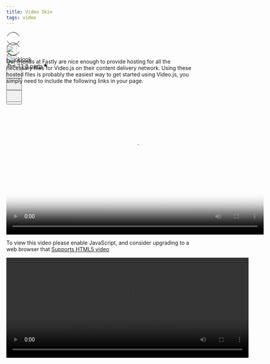 ```yaml
---
title: Video Skin
tags: video
---
```


<div class="ijk"><div class="ntt fb ik il im" style="height: 28px;"><div class="o ntt"><div><a href="https://quicklook.netlify.app/about/" rel="noopener"><div class="ce in io"><div class="ip ntt fa o p gnn iq ir is it iu eg"><svg width="36" height="36" viewBox="0 0 36 36"><path fill-rule="evenodd" clip-rule="evenodd" d="M18 1.87c-6.63 0-12.4 4.14-15.21 10.21L2 11.71C4.94 5.37 11 1 18 1s13.06 4.37 16 10.71l-.79.37C30.4 6.01 24.63 1.88 18 1.88zM2.79 23.92c2.81 6.07 8.58 10.2 15.21 10.2 6.63 0 12.4-4.13 15.21-10.2l.79.37C31.06 30.63 25 35 18 35S4.94 30.63 2 24.29l.79-.37z"></path></svg></div><img alt="Quicklook" class="amm dpp io in" src="https://avatars0.githubusercontent.com/u/68094278?v=4?crop=0.525xw:1xh;center,top&resize=640:*" width="28" height="28" style="margin-top: 0px;"></div></a></div><div class="iv ab ntt"><div class="ntt"><div style="flex:1; align-self: center;"><span class="crr cs cb cc fgg"><a href="https://quicklook.netlify.app/about/" class="" rel="noopener" style="background-image: none;"><h10 class="crr cs cb cc gjj">Quicklook</h10></a></span></div></div><span class="crr cs cb cc gh" style="align-self: center;"><a class="" rel="noopener" href="https://quicklook.netlify.app/posts/toc" style="background-image: none;"><h10 class="crr cs cb cc gh"><span class="iw"></span>Jun 23<span class="ix gh">·</span>8 parts<svg class="iy iz ja" width="15" height="15" viewBox="0 0 15 15"><path d="M7.44 2.32c.03-.1.09-.1.12 0l1.2 3.53a.29.29 0 0 0 .26.2h3.88c.11 0 .13.04.04.1L9.8 8.33a.27.27 0 0 0-.1.29l1.2 3.53c.03.1-.01.13-.1.07l-3.14-2.18a.3.3 0 0 0-.32 0L4.2 12.22c-.1.06-.14.03-.1-.07l1.2-3.53a.27.27 0 0 0-.1-.3L2.06 6.16c-.1-.06-.07-.12.03-.12h3.89a.29.29 0 0 0 .26-.19l1.2-3.52z"></path></svg></h10></a></span></div></div><div class="ntt jb jc jd je jf jg jh ji ex" style="align-self: center;"><div class="ntt o"><div class="jj amm"><div class="by" aria-hidden="false"><button class="boo ch ax ay az ba bb bcc bdd be dl dm bh dn do"><svg width="25" height="25" class="q"><g fill-rule="evenodd"><path d="M15.6 5a.42.42 0 0 0 .17-.3.42.42 0 0 0-.12-.33l-2.8-2.79a.5.5 0 0 0-.7 0l-2.8 2.8a.4.4 0 0 0-.1.32c0 .12.07.23.16.3h.02a.45.45 0 0 0 .57-.04l2-2V10c0 .28.23.5.5.5s.5-.22.5-.5V2.93l2.02 2.02c.08.07.18.12.3.13.11.01.21-.02.3-.08v.01"></path><path d="M18 7h-1.5a.5.5 0 0 0 0 1h1.6c.5 0 .9.4.9.9v10.2c0 .5-.4.9-.9.9H6.9a.9.9 0 0 1-.9-.9V8.9c0-.5.4-.9.9-.9h1.6a.5.5 0 0 0 .35-.15A.5.5 0 0 0 9 7.5a.5.5 0 0 0-.15-.35A.5.5 0 0 0 8.5 7H7a2 2 0 0 0-2 2v10c0 1.1.9 2 2 2h11a2 2 0 0 0 2-2V9a2 2 0 0 0-2-2"></path></g></svg></button></div></div><div class="jk amm"><div><div class="iy"><div><div class="by" role="tooltip" aria-hidden="false" aria-describedby="1" aria-labelledby="1"><button class="boo ch ax ay az ba bb bcc bdd be dl dm bh dn do" onclick="tocContainer()"><svg width="25" height="25" viewBox="0 0 25 25"><path d="M19 6a2 2 0 0 0-2-2H8a2 2 0 0 0-2 2v14.66h.01c.01.1.05.2.12.28a.5.5 0 0 0 .7.03l5.67-4.12 5.66 4.13a.5.5 0 0 0 .71-.03.5.5 0 0 0 .12-.29H19V6zm-6.84 9.97L7 19.64V6a1 1 0 0 1 1-1h9a1 1 0 0 1 1 1v13.64l-5.16-3.67a.49.49 0 0 0-.68 0z" fill-rule="evenodd"></path></svg></button></div></div></div></div></div><div class="jl amm ag"><div class="by" aria-hidden="false"><div class="by" aria-hidden="false"><div class="amm bk bee"><button class="boo ch ax ay az ba bb bcc bdd be dl dm bh dn do"><svg class="q jm jn" width="25" height="25"><path d="M5 12.5c0 .55.2 1.02.59 1.41.39.4.86.59 1.41.59.55 0 1.02-.2 1.41-.59.4-.39.59-.86.59-1.41 0-.55-.2-1.02-.59-1.41A1.93 1.93 0 0 0 7 10.5c-.55 0-1.02.2-1.41.59-.4.39-.59.86-.59 1.41zm5.62 0c0 .55.2 1.02.58 1.41.4.4.87.59 1.42.59.55 0 1.02-.2 1.41-.59.4-.39.59-.86.59-1.41 0-.55-.2-1.02-.59-1.41a1.93 1.93 0 0 0-1.41-.59c-.55 0-1.03.2-1.42.59-.39.39-.58.86-.58 1.41zm5.6 0c0 .55.2 1.02.58 1.41.4.4.87.59 1.43.59.56 0 1.03-.2 1.42-.59.39-.39.58-.86.58-1.41 0-.55-.2-1.02-.58-1.41a1.93 1.93 0 0 0-1.42-.59c-.56 0-1.04.2-1.43.59-.39.39-.58.86-.58 1.41z" fill-rule="evenodd"></path></svg></button></div></div></div></div></div></div></div></div>

<div id="bottommenu" class="ijk"><div class="ntt fb ik il im" style="height: 28px;"><div class="o ntt"><div><a href="https://quicklook.netlify.app/about/" rel="noopener"><div class="ce in io"><div class="ip ntt fa o p gnn iq ir is it iu eg"><svg width="36" height="36" viewBox="0 0 36 36"><path fill-rule="evenodd" clip-rule="evenodd" d="M18 1.87c-6.63 0-12.4 4.14-15.21 10.21L2 11.71C4.94 5.37 11 1 18 1s13.06 4.37 16 10.71l-.79.37C30.4 6.01 24.63 1.88 18 1.88zM2.79 23.92c2.81 6.07 8.58 10.2 15.21 10.2 6.63 0 12.4-4.13 15.21-10.2l.79.37C31.06 30.63 25 35 18 35S4.94 30.63 2 24.29l.79-.37z"></path></svg></div><img alt="Quicklook" class="amm dpp io in" src="https://avatars0.githubusercontent.com/u/68094278?v=4?crop=0.525xw:1xh;center,top&resize=640:*" width="28" height="28" style="margin-top: 0px;"></div></a></div></div><div class="ntt jb jc jd je jf jg jh ji ex" style="align-self: center;"><div class="ntt o"><div class="jj amm"><div class="by" aria-hidden="false"><button class="boo ch ax ay az ba bb bcc bdd be dl dm bh dn do"><svg width="25" height="25" class="q" style="fill: #f5f5f7;"><g fill-rule="evenodd"><path d="M15.6 5a.42.42 0 0 0 .17-.3.42.42 0 0 0-.12-.33l-2.8-2.79a.5.5 0 0 0-.7 0l-2.8 2.8a.4.4 0 0 0-.1.32c0 .12.07.23.16.3h.02a.45.45 0 0 0 .57-.04l2-2V10c0 .28.23.5.5.5s.5-.22.5-.5V2.93l2.02 2.02c.08.07.18.12.3.13.11.01.21-.02.3-.08v.01"></path><path d="M18 7h-1.5a.5.5 0 0 0 0 1h1.6c.5 0 .9.4.9.9v10.2c0 .5-.4.9-.9.9H6.9a.9.9 0 0 1-.9-.9V8.9c0-.5.4-.9.9-.9h1.6a.5.5 0 0 0 .35-.15A.5.5 0 0 0 9 7.5a.5.5 0 0 0-.15-.35A.5.5 0 0 0 8.5 7H7a2 2 0 0 0-2 2v10c0 1.1.9 2 2 2h11a2 2 0 0 0 2-2V9a2 2 0 0 0-2-2"></path></g></svg></button></div></div><div class="jk amm"><div><div class="iy"><div><div class="by" role="tooltip" aria-hidden="false" aria-describedby="1" aria-labelledby="1"><button class="boo ch ax ay az ba bb bcc bdd be dl dm bh dn do" onclick="tocContainer()" style="fill: #f5f5f7;"><svg width="25" height="25" viewBox="0 0 25 25"><path d="M19 6a2 2 0 0 0-2-2H8a2 2 0 0 0-2 2v14.66h.01c.01.1.05.2.12.28a.5.5 0 0 0 .7.03l5.67-4.12 5.66 4.13a.5.5 0 0 0 .71-.03.5.5 0 0 0 .12-.29H19V6zm-6.84 9.97L7 19.64V6a1 1 0 0 1 1-1h9a1 1 0 0 1 1 1v13.64l-5.16-3.67a.49.49 0 0 0-.68 0z" fill-rule="evenodd"></path></svg></button></div></div></div></div></div><div class="jl amm ag" style="margin-right: 34px;"><div class="by" aria-hidden="false"><div class="by" aria-hidden="false"><div class="amm bk bee"><button class="boo ch ax ay az ba bb bcc bdd be dl dm bh dn do"><svg class="q jm jn" width="25" height="25" style="fill: #f5f5f7;"><path d="M5 12.5c0 .55.2 1.02.59 1.41.39.4.86.59 1.41.59.55 0 1.02-.2 1.41-.59.4-.39.59-.86.59-1.41 0-.55-.2-1.02-.59-1.41A1.93 1.93 0 0 0 7 10.5c-.55 0-1.02.2-1.41.59-.4.39-.59.86-.59 1.41zm5.62 0c0 .55.2 1.02.58 1.41.4.4.87.59 1.42.59.55 0 1.02-.2 1.41-.59.4-.39.59-.86.59-1.41 0-.55-.2-1.02-.59-1.41a1.93 1.93 0 0 0-1.41-.59c-.55 0-1.03.2-1.42.59-.39.39-.58.86-.58 1.41zm5.6 0c0 .55.2 1.02.58 1.41.4.4.87.59 1.43.59.56 0 1.03-.2 1.42-.59.39-.39.58-.86.58-1.41 0-.55-.2-1.02-.58-1.41a1.93 1.93 0 0 0-1.42-.59c-.56 0-1.04.2-1.43.59-.39.39-.58.86-.58 1.41z" fill-rule="evenodd"></path></svg></button></div></div></div></div></div></div></div></div>

<link rel="stylesheet" href="/assets/css/toc.css">
<link href="/assets/css/videojs.css" rel="stylesheet" />
<script src="/assets/js/toc.js"/></script>
<script src="/assets/js/video.js"/></script>
<script src="https://vjs.zencdn.net/7.8.4/video.js"></script>
<link href="/assets/css/videone.css" rel="stylesheet" />

Our friends at Fastly are nice enough to provide hosting for all the necessary files for Video.js on their content delivery network. Using these hosted files is probably the easiest way to get started using Video.js, you simply need to include the following links in your page.

<video id="video" class="video-js vjs-default-skin vjs-big-play-centered vjs-16-9" controls preload="auto" width="680" height="382.5"
data-setup='{ "fluid": true }' poster="https://pbs.twimg.com/ext_tw_video_thumb/1295454977255772167/pu/img/_kCJrbkt6tuSCI35.jpg" >
    <source src="/video/sMfbhbbD0bBvdpfH.mp4" type="video/mp4" />
    <p class="vjs-no-js">To view this video please enable JavaScript, and consider upgrading to a web browser that <a href="https://videojs.com/html5-video-support/" target="_blank">Supports HTML5 video</a></p>
</video>


<link href="https://vjs.zencdn.net/7.8.2/video-js.css" rel="stylesheet" />
<script src="https://vjs.zencdn.net/ie8/1.1.2/videojs-ie8.min.js"></script>
  <video
    id="my-video"
    class="video-js vjs-big-play-centered vjs-layout-huge"
    controls
    preload="auto"
    width="640"
    height="264"
    data-setup='{ "aspectRatio":"16:9", "playbackRates": [0.25, 0.5, 1, 1.5, 2] }'>
  >
    <source src="https://www.googleapis.com/drive/v3/files/1fgUzBOLreaDaASWen_bbhTHa1gpDfvQ8?alt=media&key=AIzaSyBYPAMYgu89fvnoUkWDoGcCjgXIMBQRCqE" type="video/mp4" frameborder="0" allowfullscreen/>
    <source src="https://www.googleapis.com/drive/v3/files/1fgUzBOLreaDaASWen_bbhTHa1gpDfvQ8?alt=media&key=AIzaSyBYPAMYgu89fvnoUkWDoGcCjgXIMBQRCqE" type="video/ogg" frameborder="0" allowfullscreen/>
    <source src="https://www.googleapis.com/drive/v3/files/1fgUzBOLreaDaASWen_bbhTHa1gpDfvQ8?alt=media&key=AIzaSyBYPAMYgu89fvnoUkWDoGcCjgXIMBQRCqE" type="video/webm" frameborder="0" allowfullscreen/>
    <track label="Português" kind="subtitles" srclang="pt-br" src="https://www.googleapis.com/drive/v3/files/1ig7Nv0zK5GveprvF7s92wuFxaV_fEvLY?alt=media&key=AIzaSyBYPAMYgu89fvnoUkWDoGcCjgXIMBQRCqE.vtt" default>
      To view this video please enable JavaScript, and consider upgrading to a
      web browser that
      <a href="https://videojs.com/html5-video-support/" target="_blank"
        >supports HTML5 video</a
      >
    </p>
  </video>
  <script src="https://vjs.zencdn.net/7.8.2/video.js"></script>
<script src="//path/to/video.min.js"></script>
<script src="//path/to/videojs-subtitle-settings.min.js"></script>
<script>
  var player = videojs('my-video');
  player.subtitleSettings();
</script>
<script>
var player = videojs('vid1', {
  fluid: true
});
var player = videojs('vid1', {
  fill: true
});
</script>
<style>
 .video-js .vjs-menu-button-inline.vjs-slider-active,.video-js .vjs-menu-button-inline:focus,.video-js .vjs-menu-button-inline:hover,.video-js.vjs-no-flex .vjs-menu-button-inline {
    width: 10em
}

.video-js .vjs-controls-disabled .vjs-big-play-button {
    display: none!important
}

.video-js .vjs-control {
    width: 3em
}

.video-js .vjs-menu-button-inline:before {
    width: 1.5em
}

.vjs-menu-button-inline .vjs-menu {
    left: 3em
}

.vjs-paused.vjs-has-started.video-js .vjs-big-play-button,.video-js.vjs-ended .vjs-big-play-button,.video-js.vjs-paused .vjs-big-play-button {
    display: block
}

.video-js .vjs-load-progress div,.vjs-seeking .vjs-big-play-button,.vjs-waiting .vjs-big-play-button {
    display: none!important
}

.video-js .vjs-mouse-display:after,.video-js .vjs-play-progress:after {
    padding: 0 .4em .3em
}

.video-js.vjs-ended .vjs-loading-spinner {
    display: none;
}

.video-js.vjs-ended .vjs-big-play-button {
    display: block !important;
}

.video-js *,.video-js:after,.video-js:before {
    box-sizing: inherit;
    font-size: inherit;
    color: inherit;
    line-height: inherit
}

.video-js.vjs-fullscreen,.video-js.vjs-fullscreen .vjs-tech {
    width: 100%!important;
    height: 100%!important
}

.video-js {
    font-size: 14px;
    overflow: hidden
}

.video-js .vjs-control {
    color: inherit
}

.video-js .vjs-menu-button-inline:hover,.video-js.vjs-no-flex .vjs-menu-button-inline {
    width: 8.35em
}

.video-js .vjs-volume-menu-button.vjs-volume-menu-button-horizontal:hover .vjs-menu .vjs-menu-content {
    height: 3em;
    width: 6.35em
}

.video-js .vjs-control:focus:before,.video-js .vjs-control:hover:before {
    text-shadow: 0 0 1em #fff,0 0 1em #fff,0 0 1em #fff
}

.video-js .vjs-spacer,.video-js .vjs-time-control {
    display: -webkit-box;
    display: -moz-box;
    display: -ms-flexbox;
    display: -webkit-flex;
    display: flex;
    -webkit-box-flex: 1 1 auto;
    -moz-box-flex: 1 1 auto;
    -webkit-flex: 1 1 auto;
    -ms-flex: 1 1 auto;
    flex: 1 1 auto
}

.video-js .vjs-time-control {
    -webkit-box-flex: 0 1 auto;
    -moz-box-flex: 0 1 auto;
    -webkit-flex: 0 1 auto;
    -ms-flex: 0 1 auto;
    flex: 0 1 auto;
    width: auto
}

.video-js .vjs-time-control.vjs-time-divider {
    width: 14px
}

.video-js .vjs-time-control.vjs-time-divider div {
    width: 100%;
    text-align: center
}

.video-js .vjs-time-control.vjs-current-time {
    margin-left: 1em
}

.video-js .vjs-time-control .vjs-current-time-display,.video-js .vjs-time-control .vjs-duration-display {
    width: 100%
}

.video-js .vjs-time-control .vjs-current-time-display {
    text-align: right
}

.video-js .vjs-time-control .vjs-duration-display {
    text-align: left
}

.video-js .vjs-play-progress:before,.video-js .vjs-progress-control .vjs-play-progress:before,.video-js .vjs-remaining-time,.video-js .vjs-volume-level:after,.video-js .vjs-volume-level:before,.video-js.vjs-live .vjs-time-control.vjs-current-time,.video-js.vjs-live .vjs-time-control.vjs-duration,.video-js.vjs-live .vjs-time-control.vjs-time-divider,.video-js.vjs-no-flex .vjs-time-control.vjs-remaining-time {
    display: none
}

.video-js.vjs-no-flex .vjs-time-control {
    display: table-cell;
    width: 4em
}

.video-js .vjs-progress-control {
    position: absolute;
    left: 0;
    right: 0;
    width: 100%;
    height: .5em;
    top: -.5em
}

.video-js .vjs-progress-control .vjs-load-progress,.video-js .vjs-progress-control .vjs-play-progress,.video-js .vjs-progress-control .vjs-progress-holder {
    height: 100%
}

.video-js .vjs-progress-control .vjs-progress-holder {
    margin: 0
}

.video-js .vjs-progress-control:hover {
    height: 1.5em;
    top: -1.5em
}

.video-js .vjs-control-bar {
    -webkit-transition: -webkit-transform .1s ease 0s;
    -moz-transition: -moz-transform .1s ease 0s;
    -ms-transition: -ms-transform .1s ease 0s;
    -o-transition: -o-transform .1s ease 0s;
    transition: transform .1s ease 0s
}

.video-js.not-hover.vjs-has-started.vjs-paused.vjs-user-active .vjs-control-bar,.video-js.not-hover.vjs-has-started.vjs-paused.vjs-user-inactive .vjs-control-bar,.video-js.not-hover.vjs-has-started.vjs-playing.vjs-user-active .vjs-control-bar,.video-js.not-hover.vjs-has-started.vjs-playing.vjs-user-inactive .vjs-control-bar,.video-js.vjs-has-started.vjs-playing.vjs-user-inactive .vjs-control-bar {
    visibility: visible;
    opacity: 1;
    -webkit-backface-visibility: hidden;
    -webkit-transform: translateY(3em);
    -moz-transform: translateY(3em);
    -ms-transform: translateY(3em);
    -o-transform: translateY(3em);
    transform: translateY(3em);
    -webkit-transition: -webkit-transform 1s ease 0s;
    -moz-transition: -moz-transform 1s ease 0s;
    -ms-transition: -ms-transform 1s ease 0s;
    -o-transition: -o-transform 1s ease 0s;
    transition: transform 1s ease 0s
}

.video-js.not-hover.vjs-has-started.vjs-paused.vjs-user-active .vjs-progress-control,.video-js.not-hover.vjs-has-started.vjs-paused.vjs-user-inactive .vjs-progress-control,.video-js.not-hover.vjs-has-started.vjs-playing.vjs-user-active .vjs-progress-control,.video-js.not-hover.vjs-has-started.vjs-playing.vjs-user-inactive .vjs-progress-control,.video-js.vjs-has-started.vjs-playing.vjs-user-inactive .vjs-progress-control {
    height: .25em;
    top: -.25em;
    pointer-events: none;
    -webkit-transition: height 1s,top 1s;
    -moz-transition: height 1s,top 1s;
    -ms-transition: height 1s,top 1s;
    -o-transition: height 1s,top 1s;
    transition: height 1s,top 1s
}

.video-js.not-hover.vjs-has-started.vjs-paused.vjs-user-active.vjs-fullscreen .vjs-progress-control,.video-js.not-hover.vjs-has-started.vjs-paused.vjs-user-inactive.vjs-fullscreen .vjs-progress-control,.video-js.not-hover.vjs-has-started.vjs-playing.vjs-user-active.vjs-fullscreen .vjs-progress-control,.video-js.not-hover.vjs-has-started.vjs-playing.vjs-user-inactive.vjs-fullscreen .vjs-progress-control,.video-js.vjs-has-started.vjs-playing.vjs-user-inactive.vjs-fullscreen .vjs-progress-control {
    opacity: 0;
    -webkit-transition: opacity 1s ease 1s;
    -moz-transition: opacity 1s ease 1s;
    -ms-transition: opacity 1s ease 1s;
    -o-transition: opacity 1s ease 1s;
    transition: opacity 1s ease 1s
}

.video-js.vjs-live .vjs-live-control {
    margin-left: 1em
}

.video-js .vjs-big-play-button {
    top: 50%;
    left: 50%;
    margin-left: -1em;
    margin-top: -1em;
    width: 2em;
    height: 2em;
    line-height: 2em;
    border: none;
    border-radius: 50%;
    font-size: 3.5em;
    background-color: rgba(0,0,0,.45);
    color: #fff;
    -webkit-transition: border-color .4s,outline .4s,background-color .4s;
    -moz-transition: border-color .4s,outline .4s,background-color .4s;
    -ms-transition: border-color .4s,outline .4s,background-color .4s;
    -o-transition: border-color .4s,outline .4s,background-color .4s;
    transition: border-color .4s,outline .4s,background-color .4s
}

.video-js .vjs-menu-button-popup .vjs-menu {
    left: -3em
}

.video-js .vjs-menu-button-popup .vjs-menu .vjs-menu-content {
    background-color: transparent;
    width: 12em;
    left: -1.5em;
    padding-bottom: .5em
}

.video-js .vjs-menu-button-popup .vjs-menu .vjs-menu-item,.video-js .vjs-menu-button-popup .vjs-menu .vjs-menu-title {
    background-color: #151b17;
    margin: .3em 0;
    padding: .5em;
    border-radius: .3em
}

.video-js .vjs-menu-button-popup .vjs-menu .vjs-menu-item.vjs-selected {
    background-color: #2483d5
}

.video-js .vjs-big-play-button {
    background-color: rgba(0,0,0,0.35);
    font-size: 5.5em;
    border-radius: 50%;
    height: 2em !important;
    line-height: 2em !important;
    margin-top: -1em !important
}

.video-js:hover .vjs-big-play-button,.video-js .vjs-big-play-button:focus,.video-js .vjs-big-play-button:active {
    background-color: rgba(0,0,0,0.35)
}

.video-js .vjs-loading-spinner {
    border-color: rgba(255,255,255,0.7)
}

.video-js .vjs-control-bar2 {
    background-color: transparent
}

.video-js .vjs-control-bar {
    background-color: rgba(0,0,0,0) !important;
    color: #ffffff;
    font-size: 12px
}

.video-js .vjs-play-progress,.video-js  .vjs-volume-level {
    background-color: #8200f6
}

.video-js .vjs-big-play-button {
    height: 2em !important;
    width: 2em !important;
    line-height: 1.9em !important;
    margin-top: -1em !important;
    margin-left: -1em;
    border-width: 3px
}

.video-js .vjs-icon-play:before, .video-js .vjs-big-play-button:before {
    font-size: 10px;
}

.video-js  .vjs-progress-holder {
    font-size: 0.7em;
    border-radius: 10px;
}

.video-js .vjs-progress-holder .vjs-play-progress, .video-js .vjs-progress-holder .vjs-load-progress, .video-js .vjs-progress-holder .vjs-load-progress div, .video-js .vjs-slider,.vjs-volume-level {
    border-radius: 10px;
}

.video-js .vjs-load-progress {
    background: rgba(255,255,255,0.5);
}
</style>
